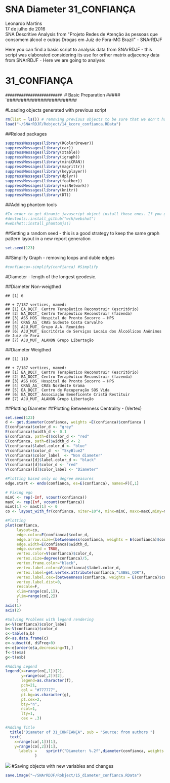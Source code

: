 # SNA Diameter 31_CONFIANÇA
Leonardo Martins  
17 de julho de 2016  
SNA Descritive Analysis from "Projeto Redes de Atenção às pessoas que consomem álcool e outras Drogas em Juiz de Fora-MG   Brazil"  - SNArRDJF

Here you can find a basic script to analysis data from SNArRDJF - this script was elaborated considering its use for orther matrix adjacency data from SNArRDJF - Here we are going to analyse:

# 31_CONFIANÇA

`#########################
`# Basic Preparation #####
`#########################

#Loading objects generated with previous script 

```r
rm(list = ls()) # removing previous objects to be sure that we don't have objects conflicts name
load("~/SNArRDJF/Robject/14_kcore_confianca.RData")
```
##Reload packages

```r
suppressMessages(library(RColorBrewer))
suppressMessages(library(car))
suppressMessages(library(xtable))
suppressMessages(library(igraph))
suppressMessages(library(miniCRAN))
suppressMessages(library(magrittr))
suppressMessages(library(keyplayer))
suppressMessages(library(dplyr))
suppressMessages(library(feather))
suppressMessages(library(visNetwork))
suppressMessages(library(knitr))
suppressMessages(library(DT))
```
##Adding phantom tools

```r
#In order to get dinamic javascript object install those ones. If you get problems installing go to Stackoverflow.com and type your error to discover what to do. In some cases the libraries need to be intalled in outside R libs.
#devtools::install_github("wch/webshot")
#webshot::install_phantomjs()
```
##Setting a random seed - this is a good strategy to keep the same graph pattern layout in a new report generation

```r
set.seed(123)
```

##Simplify Graph - removing loops and duble edges 

```r
#confianca<-simplify(confianca) #Simplify
```


#Diameter - length of the longest geodesic.

##Diameter Non-weigthed 

```
## [1] 6
```

```
## + 7/187 vertices, named:
## [1] EA_DQCT_ Centro Terapêutico Reconstruir (escritório)                          
## [2] EA_DQCT_ Centro Terapêutico Reconstruir (fazenda)                             
## [3] ASS_HOS_ Hospital de Pronto Socorro – HPS                                     
## [4] CRAS_AS_ CRAS Sudeste Costa Carvalho                                          
## [5] AJU_MUT_ Grupo A.A. Reunidos                                                  
## [6] AJU_MUT_ Escritório de Serviços Locais dos Álcoólicos Anônimos de Juiz de Fora
## [7] AJU_MUT_ ALANON Grupo Libertação
```
##Diameter Weigthed 

```
## [1] 119
```

```
## + 7/187 vertices, named:
## [1] EA_DQCT_ Centro Terapêutico Reconstruir (escritório)
## [2] EA_DQCT_ Centro Terapêutico Reconstruir (fazenda)   
## [3] ASS_HOS_ Hospital de Pronto Socorro – HPS           
## [4] CRAS_AS_ CRAS Nordeste Grama                        
## [5] EA_DQCT_ Centro de Recuperação SOS Vida             
## [6] EA_DQCT_ Associação Beneficente Cristã Restituir    
## [7] AJU_MUT_ ALANON Grupo Libertação
```
##Plotting Diameter
##Plotting Betweenness Centrality - (Vertex)

```r
set.seed(123)
d <- get.diameter(confianca, weights =E(confianca)$confianca )
E(confianca)$color_d <- "grey"
E(confianca)$width_d <- 0.1
E(confianca, path=d)$color_d <- "red"
E(confianca, path=d)$width_d <- 2
V(confianca)$label.color_d <- "blue"
V(confianca)$color_d  <- "SkyBlue2"
V(confianca)$color_label  <- "Non diameter"
V(confianca)[d]$label.color_d <- "black"
V(confianca)[d]$color_d <- "red"
V(confianca)[d]$color_label <- "Diameter"

#Plotting based only on degree measures 
edge.start <- ends(confianca, es=E(confianca), names=F)[,1]

# Fixing ego
minC <- rep(-Inf, vcount(confianca))
maxC <- rep(Inf, vcount(confianca))
minC[1] <- maxC[1] <- 0
co <- layout_with_fr(confianca, niter=10^4, minx=minC, maxx=maxC,miny=minC, maxy=maxC, weights = E(confianca)$confianca)

#Plotting
plot(confianca, 
     layout=co,
     edge.color=E(confianca)$color_d,
     edge.arrow.size=(betweenness(confianca, weights = E(confianca)$confianca)+1)/100000,
     edge.width=E(confianca)$width_d,
     edge.curved = TRUE,
     vertex.color=V(confianca)$color_d,
     vertex.size=degree(confianca)/5,
     vertex.frame.color="black",
     vertex.label.color=V(confianca)$label.color_d,
     vertex.label=get.vertex.attribute(confianca,"LABEL_COR"),
     vertex.label.cex=(betweenness(confianca, weights = E(confianca)$confianca)+1)/10000,
     vertex.label.dist=0,
     rescale=F,
     xlim=range(co[,1]), 
     ylim=range(co[,2])
     )
axis(1)
axis(2)

#Solving Problems with legend rendering 
a<-V(confianca)$color_label 
b<-V(confianca)$color_d
c<-table(a,b)
d<-as.data.frame(c)
e<-subset(d, d$Freq>0)
e<-e[order(e$a,decreasing=T),] 
f<-t(e$a)
g<-t(e$b)

#Adding Legend
legend(x=range(co[,1])[2], 
       y=range(co[,2])[2],
       legend=as.character(f),
       pch=21,
       col = "#777777", 
       pt.bg=as.character(g),
       pt.cex=2,
       bty="n", 
       ncol=1,
       lty=1,
       cex = .3)

#Adding Title
  title("Diameter of 31_CONFIANÇA", sub = "Source: from authors ")
  text( 
    x=range(co[,1])[1],
    y=range(co[,2])[1], 
      labels =    sprintf("Diameter: %.2f",diameter(confianca, weights = E(confianca)$confianca))
             )
```

![](31_CONFIANÇA_15_diameter_files/figure-html/unnamed-chunk-8-1.png)<!-- -->
#Saving objects with new variables and changes

```r
save.image("~/SNArRDJF/Robject/15_diameter_confianca.RData") 
```


